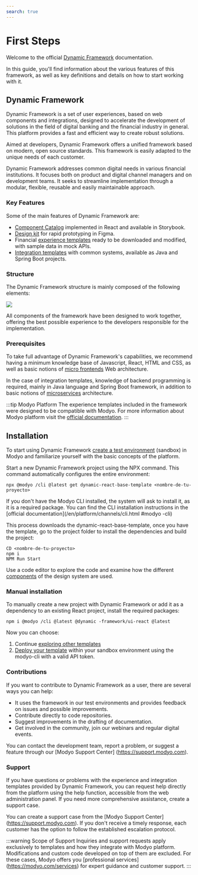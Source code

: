 ```yaml
---
search: true
---
```


# First Steps

Welcome to the official [Dynamic Framework](https://dynamicframework.dev) documentation.

In this guide, you'll find information about the various features of this framework, as well as key definitions and details on how to start working with it.

## Dynamic Framework

Dynamic Framework is a set of user experiences, based on web components and integrations, designed to accelerate the development of solutions in the field of digital banking and the financial industry in general. This platform provides a fast and efficient way to create robust solutions.

Aimed at developers, Dynamic Framework offers a unified framework based on modern, open source standards. This framework is easily adapted to the unique needs of each customer.

Dynamic Framework addresses common digital needs in various financial institutions. It focuses both on product and digital channel managers and on development teams. It seeks to streamline implementation through a modular, flexible, reusable and easily maintainable approach.

###  Key Features
Some of the main features of Dynamic Framework are:
- [Component Catalog](/en/dynamic/ui/components) implemented in React and available in Storybook.
- [Design kit](/en/dynamic/ui) for rapid prototyping in Figma.
- Financial [experience templates](/en/dynamic/experiences) ready to be downloaded and modified, with sample data in mock APIs.
- [Integration templates](/en/dynamic/integrations) with common systems, available as Java and Spring Boot projects.


### Structure
The Dynamic Framework structure is mainly composed of the following elements:

<img src="/assets/img/dynamic/dynamic_components.png" style="max-width: 700px;"/>

All components of the framework have been designed to work together, offering the best possible experience to the developers responsible for the implementation.


### Prerequisites
To take full advantage of Dynamic Framework's capabilities, we recommend having a minimum knowledge base of Javascript, React, HTML and CSS, as well as basic notions of [micro frontends](/en/architecture/patterns/micro-frontend) Web architecture.

In the case of integration templates, knowledge of backend programming is required, mainly in Java language and Spring Boot framework, in addition to basic notions of [microservices](/en/architecture/patterns/microservice) architecture.

:::tip Modyo Platform
The experience templates included in the framework were designed to be compatible with Modyo. For more information about Modyo platform visit the [official documentation](/en/platform).
:::


## Installation
To start using Dynamic Framework [create a test environment](https://www.modyo.com/get-started) (sandbox) in Modyo and familiarize yourself with the basic concepts of the platform.

Start a new Dynamic Framework project using the NPX command. This command automatically configures the entire environment:

```shell
npx @modyo /cli @latest get dynamic-react-base-template <nombre-de-tu-proyecto>
```
If you don't have the Modyo CLI installed, the system will ask to install it, as it is a required package. You can find the CLI installation instructions in the [official documentation](/en/platform/channels/cli.html #modyo -cli)

This process downloads the dynamic-react-base-template, once you have the template, go to the project folder to install the dependencies and build the project:

```shell
CD <nombre-de-tu-proyecto>
npm i
NPM Run Start
```
Use a code editor to explore the code and examine how the different [components](/en/dynamic/ui/components) of the design system are used.

### Manual installation
To manually create a new project with Dynamic Framework or add it as a dependency to an existing React project, install the required packages:
```shell
npm i @modyo /cli @latest @dynamic -framework/ui-react @latest
```

Now you can choose:
1. Continue [exploring other templates](/en/dynamic/experiences/retail/dashboard.html)
2. [Deploy your template](/en/platform/channels/cli.html#modyo-cli-push-name) within your sandbox environment using the modyo-cli with a valid API token.


### Contributions

If you want to contribute to Dynamic Framework as a user, there are several ways you can help:
- It uses the framework in our test environments and provides feedback on issues and possible improvements.
- Contribute directly to code repositories.
- Suggest improvements in the drafting of documentation.
- Get involved in the community, join our webinars and regular digital events.

You can contact the development team, report a problem, or suggest a feature through our [Modyo Support Center] (https://support.modyo.com).


### Support

If you have questions or problems with the experience and integration templates provided by Dynamic Framework, you can request help directly from the platform using the help function, accessible from the web administration panel. If you need more comprehensive assistance, create a support case.

You can create a support case from the [Modyo Support Center] (https://support.modyo.com). If you don't receive a timely response, each customer has the option to follow the established escalation protocol.

:::warning Scope of Support
Inquiries and support requests apply exclusively to templates and how they integrate with Modyo platform. Modifications and custom code developed on top of them are excluded. For these cases, Modyo offers you [professional services] (https://modyo.com/services) for expert guidance and customer support.
:::